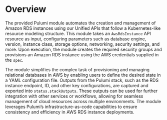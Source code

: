 # Overview

The provided Pulumi module automates the creation and management of Amazon RDS instances using our Unified APIs that follow a Kubernetes-like resource modeling structure. This module takes an `AwsRdsInstance` API resource as input, configuring parameters such as database engine, version, instance class, storage options, networking, security settings, and more. Upon execution, the module creates the required security groups and provisions an Amazon RDS instance using the AWS credentials supplied in the `spec`. 

The module simplifies the complex task of provisioning and managing relational databases in AWS by enabling users to define the desired state in a YAML configuration file. Outputs from the Pulumi stack, such as the RDS instance endpoint, ID, and other key configurations, are captured and exported into `status.stackOutputs`. These outputs can be used for further integration with other services or workflows, allowing for seamless management of cloud resources across multiple environments. The module leverages Pulumi’s infrastructure-as-code capabilities to ensure consistency and efficiency in AWS RDS instance deployments.